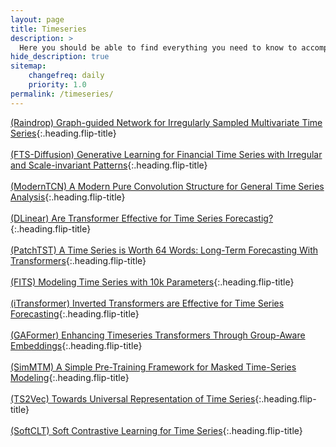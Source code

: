 ```yaml
---
layout: page
title: Timeseries
description: >
  Here you should be able to find everything you need to know to accomplish the most common tasks when blogging with Hydejack.
hide_description: true
sitemap:
    changefreq: daily
    priority: 1.0
permalink: /timeseries/
---
```


[(Raindrop) Graph-guided Network for Irregularly Sampled Multivariate Time Series]{:.heading.flip-title} \
\
[(FTS-Diffusion) Generative Learning for Financial Time Series with Irregular and Scale-invariant Patterns]{:.heading.flip-title} \
\
[(ModernTCN) A Modern Pure Convolution Structure for General Time Series Analysis]{:.heading.flip-title} \
\
[(DLinear) Are Transformer Effective for Time Series Forecastig?]{:.heading.flip-title} \
\
[(PatchTST) A Time Series is Worth 64 Words: Long-Term Forecasting With Transformers]{:.heading.flip-title} \
\
[(FITS) Modeling Time Series with 10k Parameters]{:.heading.flip-title} \
\
[(iTransformer) Inverted Transformers are Effective for Time Series Forecasting]{:.heading.flip-title} \
\
[(GAFormer) Enhancing Timeseries Transformers Through Group-Aware Embeddings]{:.heading.flip-title} \
\
[(SimMTM) A Simple Pre-Training Framework for Masked Time-Series Modeling]{:.heading.flip-title} \
\
[(TS2Vec) Towards Universal Representation of Time Series]{:.heading.flip-title} \
\
[(SoftCLT) Soft Contrastive Learning for Time Series]{:.heading.flip-title}


[(Raindrop) Graph-guided Network for Irregularly Sampled Multivariate Time Series]: /timeseries/2024-02-09-Raindrop
[(FTS-Diffusion) Generative Learning for Financial Time Series with Irregular and Scale-invariant Patterns]: /timeseries/2024-02-13-FTS-Diffusion
[(ModernTCN) A Modern Pure Convolution Structure for General Time Series Analysis]: /timeseries/2024-02-14-ModernTCN
[(DLinear) Are Transformer Effective for Time Series Forecastig?]: /timeseries/2024-02-16-DLinear
[(PatchTST) A Time Series is Worth 64 Words: Long-Term Forecasting With Transformers]: /timeseries/2024-02-18-PatchTST
[(FITS) Modeling Time Series with 10k Parameters]: /timeseries/2024-02-22-FITS
[(iTransformer) Inverted Transformers are Effective for Time Series Forecasting]: /timeseries/2024-02-23-iTransformer
[(GAFormer) Enhancing Timeseries Transformers Through Group-Aware Embeddings]: /timeseries/2024-03-01-GAFormer
[(SimMTM) A Simple Pre-Training Framework for Masked Time-Series Modeling]: /timeseries/2024-03-06-SimMTM
[(TS2Vec) Towards Universal Representation of Time Series]: /timeseries/2024-03-12-ts2vec
[(SoftCLT) Soft Contrastive Learning for Time Series]: /timeseries/2024-03-13-softCLT

